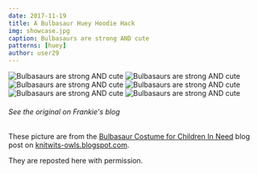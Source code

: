 ```yaml
---
date: 2017-11-19
title: A Bulbasaur Huey Hoodie Hack
img: showcase.jpg
caption: Bulbasaurs are strong AND cute
patterns: [huey]
author: user29
---
```

![Bulbasaurs are strong AND cute](1.jpg)
![Bulbasaurs are strong AND cute](2.jpg)
![Bulbasaurs are strong AND cute](3.jpg)
![Bulbasaurs are strong AND cute](4.jpg)
![Bulbasaurs are strong AND cute](5.jpg)
![Bulbasaurs are strong AND cute](6.jpg)

<Note>

###### See the original on Frankie's blog
These picture are from the [Bulbasaur Costume for Children In Need](http://knitwits-owls.blogspot.be/2017/11/bulbasaur-costume-for-children-in-need.html) 
blog post on [knitwits-owls.blogspot.com](http://knitwits-owls.blogspot.be).

They are reposted here with permission.

</Note>

